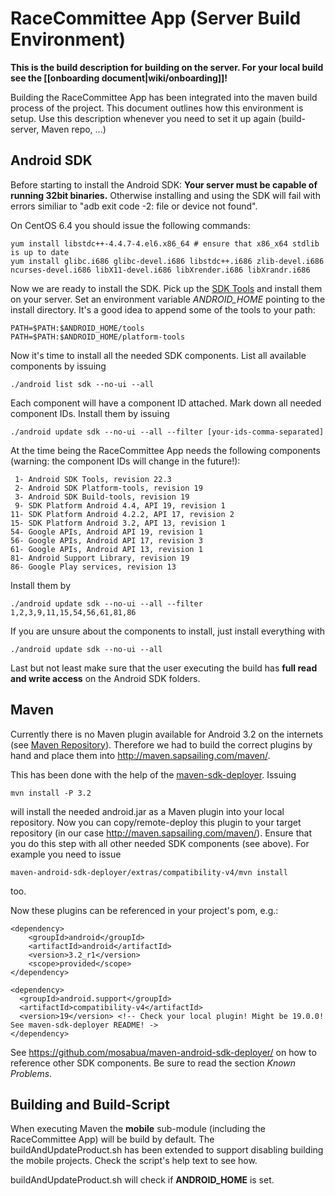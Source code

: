 # RaceCommittee App (Server Build Environment)

**This is the build description for building on the server. For your local build see the [[onboarding document|wiki/onboarding]]!**

Building the RaceCommittee App has been integrated into the maven build process of the project. This document outlines how this environment is setup. Use this description whenever you need to set it up again (build-server, Maven repo, ...)

## Android SDK

Before starting to install the Android SDK: **Your server must be capable of running 32bit binaries.** Otherwise installing and using the SDK will fail with errors similiar to "adb exit code -2: file or device not found".

On CentOS 6.4 you should issue the following commands:

    yum install libstdc++-4.4.7-4.el6.x86_64 # ensure that x86_x64 stdlib is up to date
    yum install glibc.i686 glibc-devel.i686 libstdc++.i686 zlib-devel.i686 ncurses-devel.i686 libX11-devel.i686 libXrender.i686 libXrandr.i686

Now we are ready to install the SDK. Pick up the [SDK Tools](http://developer.android.com/sdk/index.html) and install them on your server. Set an environment variable _ANDROID_HOME_ pointing to the install directory. It's a good idea to append some of the tools to your path:

    PATH=$PATH:$ANDROID_HOME/tools
    PATH=$PATH:$ANDROID_HOME/platform-tools

Now it's time to install all the needed SDK components. List all available components by issuing

    ./android list sdk --no-ui --all

Each component will have a component ID attached. Mark down all needed component IDs. Install them by issuing

    ./android update sdk --no-ui --all --filter [your-ids-comma-separated]

At the time being the RaceCommittee App needs the following components (warning: the component IDs will change in the future!):

     1- Android SDK Tools, revision 22.3
     2- Android SDK Platform-tools, revision 19
     3- Android SDK Build-tools, revision 19
     9- SDK Platform Android 4.4, API 19, revision 1
    11- SDK Platform Android 4.2.2, API 17, revision 2
    15- SDK Platform Android 3.2, API 13, revision 1
    54- Google APIs, Android API 19, revision 1
    56- Google APIs, Android API 17, revision 3
    61- Google APIs, Android API 13, revision 1
    81- Android Support Library, revision 19
    86- Google Play services, revision 13

Install them by

    ./android update sdk --no-ui --all --filter 1,2,3,9,11,15,54,56,61,81,86

If you are unsure about the components to install, just install everything with

    ./android update sdk --no-ui --all

Last but not least make sure that the user executing the build has **full read and write access** on the Android SDK folders.

## Maven

Currently there is no Maven plugin available for Android 3.2 on the internets (see [Maven Repository](http://mvnrepository.com/artifact/com.google.android/android)). Therefore we had to build the correct plugins by hand and place them into http://maven.sapsailing.com/maven/.

This has been done with the help of the [maven-sdk-deployer](https://github.com/mosabua/maven-android-sdk-deployer). Issuing

    mvn install -P 3.2

will install the needed android.jar as a Maven plugin into your local repository. Now you can copy/remote-deploy this plugin to your target repository (in our case http://maven.sapsailing.com/maven/). Ensure that you do this step with all other needed SDK components (see above). For example you need to issue 

    maven-android-sdk-deployer/extras/compatibility-v4/mvn install

too.

Now these plugins can be referenced in your project's pom, e.g.:

    <dependency>
        <groupId>android</groupId>
        <artifactId>android</artifactId>
        <version>3.2_r1</version>
        <scope>provided</scope>
    </dependency>

    <dependency>
      <groupId>android.support</groupId>
      <artifactId>compatibility-v4</artifactId>
      <version>19</version> <!-- Check your local plugin! Might be 19.0.0! See maven-sdk-deployer README! ->
    </dependency>

See https://github.com/mosabua/maven-android-sdk-deployer/ on how to reference other SDK components. Be sure to read the section _Known Problems_.

## Building and Build-Script

When executing Maven the **mobile** sub-module (including the RaceCommittee App) will be build by default. The buildAndUpdateProduct.sh has been extended to support disabling building the mobile projects. Check the script's help text to see how.

buildAndUpdateProduct.sh will check if **ANDROID_HOME** is set.